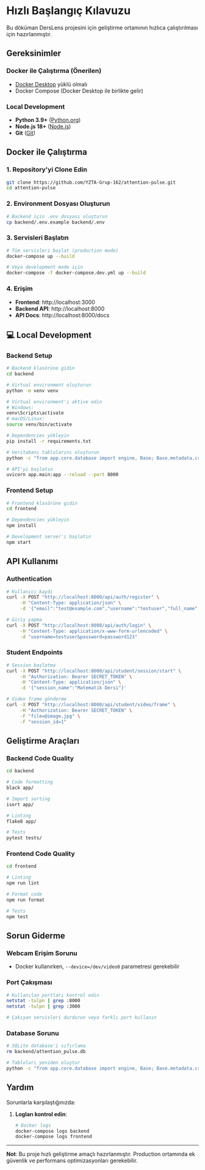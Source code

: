# Hızlı Başlangıç Kılavuzu

Bu döküman DersLens projesini için geliştirme ortamının hızlıca çalıştırılması için hazırlanmıştır.

## Gereksinimler

### Docker ile Çalıştırma (Önerilen)
- [Docker Desktop](https://www.docker.com/products/docker-desktop/) yüklü olmalı
- Docker Compose (Docker Desktop ile birlikte gelir)

### Local Development
- **Python 3.9+** ([Python.org](https://www.python.org/downloads/))
- **Node.js 18+** ([Node.js](https://nodejs.org/))
- **Git** ([Git](https://git-scm.com/))

## Docker ile Çalıştırma

### 1. Repository'yi Clone Edin
```bash
git clone https://github.com/YZTA-Grup-162/attention-pulse.git
cd attention-pulse
```

### 2. Environment Dosyası Oluşturun
```bash
# Backend için .env dosyası oluşturun
cp backend/.env.example backend/.env
```

### 3. Servisleri Başlatın
```bash
# Tüm servisleri başlat (production mode)
docker-compose up --build

# Veya development mode için 
docker-compose -f docker-compose.dev.yml up --build
```

### 4. Erişim
- **Frontend**: http://localhost:3000
- **Backend API**: http://localhost:8000
- **API Docs**: http://localhost:8000/docs

## 💻 Local Development

### Backend Setup
```bash
# Backend klasörüne gidin
cd backend

# Virtual environment oluşturun
python -m venv venv

# Virtual environment'ı aktive edin
# Windows:
venv\Scripts\activate
# macOS/Linux:
source venv/bin/activate

# Dependencies yükleyin
pip install -r requirements.txt

# Veritabanı tablolarını oluşturun
python -c "from app.core.database import engine, Base; Base.metadata.create_all(bind=engine)"

# API'yi başlatın
uvicorn app.main:app --reload --port 8000
```

### Frontend Setup
```bash
# Frontend klasörüne gidin
cd frontend

# Dependencies yükleyin
npm install

# Development server'ı başlatın
npm start
```



## API Kullanımı

### Authentication
```bash
# Kullanıcı kaydı
curl -X POST "http://localhost:8000/api/auth/register" \
     -H "Content-Type: application/json" \
     -d '{"email":"test@example.com","username":"testuser","full_name":"Test User","password":"password123","role":"student"}'

# Giriş yapma
curl -X POST "http://localhost:8000/api/auth/login" \
     -H "Content-Type: application/x-www-form-urlencoded" \
     -d "username=testuser&password=password123"
```

### Student Endpoints
```bash
# Session başlatma
curl -X POST "http://localhost:8000/api/student/session/start" \
     -H "Authorization: Bearer SECRET_TOKEN" \
     -H "Content-Type: application/json" \
     -d '{"session_name":"Matematik Dersi"}'

# Video frame gönderme
curl -X POST "http://localhost:8000/api/student/video/frame" \
     -H "Authorization: Bearer SECRET_TOKEN" \
     -F "file=@image.jpg" \
     -F "session_id=1"
```

## Geliştirme Araçları

### Backend Code Quality
```bash
cd backend

# Code formatting
black app/

# Import sorting
isort app/

# Linting
flake8 app/

# Tests
pytest tests/
```

### Frontend Code Quality
```bash
cd frontend

# Linting
npm run lint

# Format code
npm run format

# Tests
npm test
```

## Sorun Giderme

### Webcam Erişim Sorunu
- Docker kullanırken, `--device=/dev/video0` parametresi gerekebilir

### Port Çakışması
```bash
# Kullanılan portları kontrol edin
netstat -tulpn | grep :8000
netstat -tulpn | grep :3000

# Çakışan servisleri durdurun veya farklı port kullanın
```

### Database Sorunu
```bash
# SQLite database'i sıfırlama
rm backend/attention_pulse.db

# Tabloları yeniden oluştur
python -c "from app.core.database import engine, Base; Base.metadata.create_all(bind=engine)"
```

## Yardım

Sorunlarla karşılaştığınızda:

1. **Logları kontrol edin**:
   ```bash
   # Docker logs
   docker-compose logs backend
   docker-compose logs frontend
   ```


---
**Not**: Bu proje hızlı geliştirme amaçlı hazırlanmıştır. Production ortamında ek güvenlik ve performans optimizasyonları gerekebilir.
